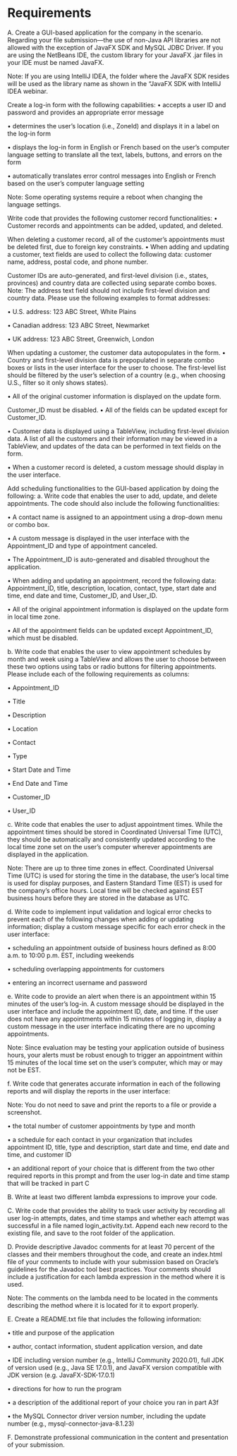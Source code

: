 # Requirements
A. Create a GUI-based application for the company in the scenario. Regarding your file submission—the use of non-Java API libraries are not allowed with the exception of JavaFX SDK and MySQL JDBC Driver. If you are using the NetBeans IDE, the custom library for your JavaFX .jar files in your IDE must be named JavaFX.

Note: If you are using IntelliJ IDEA, the folder where the JavaFX SDK resides will be used as the library name as shown in the “JavaFX SDK with IntelliJ IDEA webinar.

Create a log-in form with the following capabilities:
• accepts a user ID and password and provides an appropriate error message

• determines the user’s location (i.e., ZoneId) and displays it in a label on the log-in form

• displays the log-in form in English or French based on the user’s computer language setting to translate all the text, labels, buttons, and errors on the form

• automatically translates error control messages into English or French based on the user’s computer language setting

Note: Some operating systems require a reboot when changing the language settings.

Write code that provides the following customer record functionalities:
• Customer records and appointments can be added, updated, and deleted.

When deleting a customer record, all of the customer’s appointments must be deleted first, due to foreign key constraints.
• When adding and updating a customer, text fields are used to collect the following data: customer name, address, postal code, and phone number.

Customer IDs are auto-generated, and first-level division (i.e., states, provinces) and country data are collected using separate combo boxes.
Note: The address text field should not include first-level division and country data. Please use the following examples to format addresses:

• U.S. address: 123 ABC Street, White Plains

• Canadian address: 123 ABC Street, Newmarket

• UK address: 123 ABC Street, Greenwich, London

When updating a customer, the customer data autopopulates in the form.
• Country and first-level division data is prepopulated in separate combo boxes or lists in the user interface for the user to choose. The first-level list should be filtered by the user’s selection of a country (e.g., when choosing U.S., filter so it only shows states).

• All of the original customer information is displayed on the update form.

Customer_ID must be disabled.
• All of the fields can be updated except for Customer_ID.

• Customer data is displayed using a TableView, including first-level division data. A list of all the customers and their information may be viewed in a TableView, and updates of the data can be performed in text fields on the form.

• When a customer record is deleted, a custom message should display in the user interface.

Add scheduling functionalities to the GUI-based application by doing the following:
a. Write code that enables the user to add, update, and delete appointments. The code should also include the following functionalities:

• A contact name is assigned to an appointment using a drop-down menu or combo box.

• A custom message is displayed in the user interface with the Appointment_ID and type of appointment canceled.

• The Appointment_ID is auto-generated and disabled throughout the application.

• When adding and updating an appointment, record the following data: Appointment_ID, title, description, location, contact, type, start date and time, end date and time, Customer_ID, and User_ID.

• All of the original appointment information is displayed on the update form in local time zone.

• All of the appointment fields can be updated except Appointment_ID, which must be disabled.

b. Write code that enables the user to view appointment schedules by month and week using a TableView and allows the user to choose between these two options using tabs or radio buttons for filtering appointments. Please include each of the following requirements as columns:

• Appointment_ID

• Title

• Description

• Location

• Contact

• Type

• Start Date and Time

• End Date and Time

• Customer_ID

• User_ID

c. Write code that enables the user to adjust appointment times. While the appointment times should be stored in Coordinated Universal Time (UTC), they should be automatically and consistently updated according to the local time zone set on the user’s computer wherever appointments are displayed in the application.

Note: There are up to three time zones in effect. Coordinated Universal Time (UTC) is used for storing the time in the database, the user’s local time is used for display purposes, and Eastern Standard Time (EST) is used for the company’s office hours. Local time will be checked against EST business hours before they are stored in the database as UTC.

d. Write code to implement input validation and logical error checks to prevent each of the following changes when adding or updating information; display a custom message specific for each error check in the user interface:

• scheduling an appointment outside of business hours defined as 8:00 a.m. to 10:00 p.m. EST, including weekends

• scheduling overlapping appointments for customers

• entering an incorrect username and password

e. Write code to provide an alert when there is an appointment within 15 minutes of the user’s log-in. A custom message should be displayed in the user interface and include the appointment ID, date, and time. If the user does not have any appointments within 15 minutes of logging in, display a custom message in the user interface indicating there are no upcoming appointments.

Note: Since evaluation may be testing your application outside of business hours, your alerts must be robust enough to trigger an appointment within 15 minutes of the local time set on the user’s computer, which may or may not be EST.

f. Write code that generates accurate information in each of the following reports and will display the reports in the user interface:

Note: You do not need to save and print the reports to a file or provide a screenshot.

• the total number of customer appointments by type and month

• a schedule for each contact in your organization that includes appointment ID, title, type and description, start date and time, end date and time, and customer ID

• an additional report of your choice that is different from the two other required reports in this prompt and from the user log-in date and time stamp that will be tracked in part C

B. Write at least two different lambda expressions to improve your code.

C. Write code that provides the ability to track user activity by recording all user log-in attempts, dates, and time stamps and whether each attempt was successful in a file named login_activity.txt. Append each new record to the existing file, and save to the root folder of the application.

D. Provide descriptive Javadoc comments for at least 70 percent of the classes and their members throughout the code, and create an index.html file of your comments to include with your submission based on Oracle’s guidelines for the Javadoc tool best practices. Your comments should include a justification for each lambda expression in the method where it is used.

Note: The comments on the lambda need to be located in the comments describing the method where it is located for it to export properly.

E. Create a README.txt file that includes the following information:

• title and purpose of the application

• author, contact information, student application version, and date

• IDE including version number (e.g., IntelliJ Community 2020.01), full JDK of version used (e.g., Java SE 17.0.1), and JavaFX version compatible with JDK version (e.g. JavaFX-SDK-17.0.1)

• directions for how to run the program

• a description of the additional report of your choice you ran in part A3f

• the MySQL Connector driver version number, including the update number (e.g., mysql-connector-java-8.1.23)

F. Demonstrate professional communication in the content and presentation of your submission.
